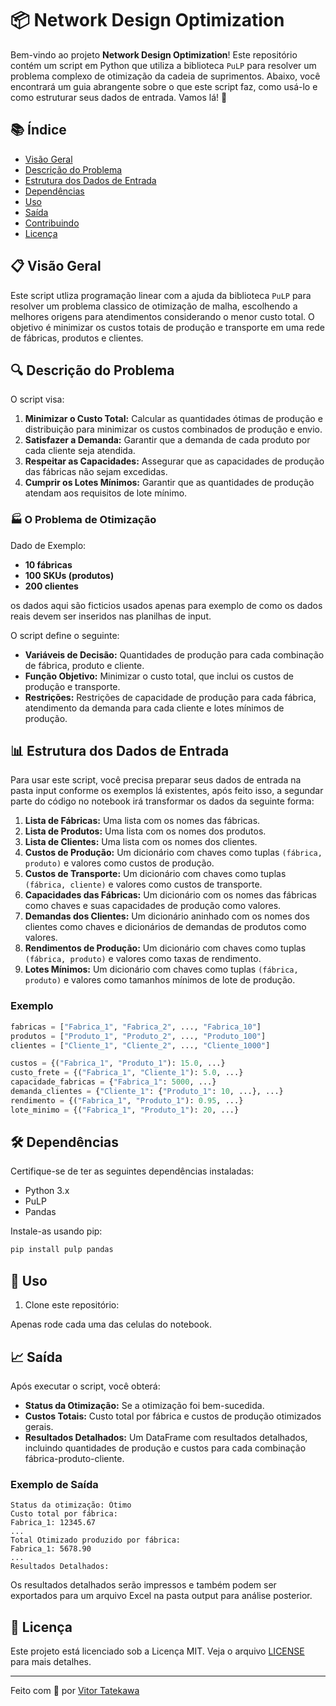
# 📦 Network Design Optimization

Bem-vindo ao projeto **Network Design Optimization**! Este repositório contém um script em Python que utiliza a biblioteca `PuLP` para resolver um problema complexo de otimização da cadeia de suprimentos. Abaixo, você encontrará um guia abrangente sobre o que este script faz, como usá-lo e como estruturar seus dados de entrada. Vamos lá! 🚀

## 📚 Índice

- [Visão Geral](#visão-geral)
- [Descrição do Problema](#descrição-do-problema)
- [Estrutura dos Dados de Entrada](#estrutura-dos-dados-de-entrada)
- [Dependências](#dependências)
- [Uso](#uso)
- [Saída](#saída)
- [Contribuindo](#contribuindo)
- [Licença](#licença)

## 📋 Visão Geral

Este script utliza programação linear com a ajuda da biblioteca `PuLP` para resolver um problema classico de otimização de malha, escolhendo a melhores origens para atendimentos considerando o menor custo total. O objetivo é minimizar os custos totais de produção e transporte em uma rede de fábricas, produtos e clientes.

## 🔍 Descrição do Problema

O script visa:
1. **Minimizar o Custo Total:** Calcular as quantidades ótimas de produção e distribuição para minimizar os custos combinados de produção e envio.
2. **Satisfazer a Demanda:** Garantir que a demanda de cada produto por cada cliente seja atendida.
3. **Respeitar as Capacidades:** Assegurar que as capacidades de produção das fábricas não sejam excedidas.
4. **Cumprir os Lotes Mínimos:** Garantir que as quantidades de produção atendam aos requisitos de lote mínimo.

### 🏭 O Problema de Otimização

Dado de Exemplo:
- **10 fábricas**
- **100 SKUs (produtos)**
- **200 clientes**

os dados aqui são ficticios usados apenas para exemplo de como os dados reais devem ser inseridos nas planilhas de input.

O script define o seguinte:
- **Variáveis de Decisão:** Quantidades de produção para cada combinação de fábrica, produto e cliente.
- **Função Objetivo:** Minimizar o custo total, que inclui os custos de produção e transporte.
- **Restrições:** Restrições de capacidade de produção para cada fábrica, atendimento da demanda para cada cliente e lotes mínimos de produção.

## 📊 Estrutura dos Dados de Entrada

Para usar este script, você precisa preparar seus dados de entrada na pasta input conforme os exemplos lá existentes, após feito isso, a segundar parte do código no notebook irá transformar os dados da seguinte forma:

1. **Lista de Fábricas:** Uma lista com os nomes das fábricas.
2. **Lista de Produtos:** Uma lista com os nomes dos produtos.
3. **Lista de Clientes:** Uma lista com os nomes dos clientes.
4. **Custos de Produção:** Um dicionário com chaves como tuplas `(fábrica, produto)` e valores como custos de produção.
5. **Custos de Transporte:** Um dicionário com chaves como tuplas `(fábrica, cliente)` e valores como custos de transporte.
6. **Capacidades das Fábricas:** Um dicionário com os nomes das fábricas como chaves e suas capacidades de produção como valores.
7. **Demandas dos Clientes:** Um dicionário aninhado com os nomes dos clientes como chaves e dicionários de demandas de produtos como valores.
8. **Rendimentos de Produção:** Um dicionário com chaves como tuplas `(fábrica, produto)` e valores como taxas de rendimento.
9. **Lotes Mínimos:** Um dicionário com chaves como tuplas `(fábrica, produto)` e valores como tamanhos mínimos de lote de produção.

### Exemplo

```python
fabricas = ["Fabrica_1", "Fabrica_2", ..., "Fabrica_10"]
produtos = ["Produto_1", "Produto_2", ..., "Produto_100"]
clientes = ["Cliente_1", "Cliente_2", ..., "Cliente_1000"]

custos = {("Fabrica_1", "Produto_1"): 15.0, ...}
custo_frete = {("Fabrica_1", "Cliente_1"): 5.0, ...}
capacidade_fabricas = {"Fabrica_1": 5000, ...}
demanda_clientes = {"Cliente_1": {"Produto_1": 10, ...}, ...}
rendimento = {("Fabrica_1", "Produto_1"): 0.95, ...}
lote_minimo = {("Fabrica_1", "Produto_1"): 20, ...}
```

## 🛠 Dependências

Certifique-se de ter as seguintes dependências instaladas:

- Python 3.x
- PuLP
- Pandas

Instale-as usando pip:

```bash
pip install pulp pandas
```

## 🚀 Uso

1. Clone este repositório:

Apenas rode cada uma das celulas do notebook.

## 📈 Saída

Após executar o script, você obterá:

- **Status da Otimização:** Se a otimização foi bem-sucedida.
- **Custos Totais:** Custo total por fábrica e custos de produção otimizados gerais.
- **Resultados Detalhados:** Um DataFrame com resultados detalhados, incluindo quantidades de produção e custos para cada combinação fábrica-produto-cliente.

### Exemplo de Saída

```plaintext
Status da otimização: Ótimo
Custo total por fábrica:
Fabrica_1: 12345.67
...
Total Otimizado produzido por fábrica:
Fabrica_1: 5678.90
...
Resultados Detalhados:
```

Os resultados detalhados serão impressos e também podem ser exportados para um arquivo Excel na pasta output para análise posterior.

## 📄 Licença

Este projeto está licenciado sob a Licença MIT. Veja o arquivo [LICENSE](LICENSE) para mais detalhes.

---

Feito com 🧠 por [Vitor Tatekawa](https://github.com/vtatekawa)

